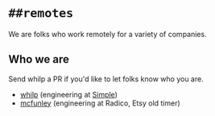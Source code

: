 # `##remotes`

We are folks who work remotely for a variety of companies.

## Who we are

Send whilp a PR if you'd like to let folks know who you are.

- [whilp][] (engineering at [Simple][])
- [mcfunley][] (engineering at Radico, Etsy old timer)

[whilp]: https://twitter.com/whilp
[Simple]: https://simple.com/

[mcfunley]: https://twitter.com/mcfunley

